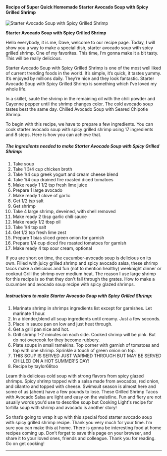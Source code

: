            

#### Recipe of Super Quick Homemade Starter Avocado Soup with Spicy Grilled Shrimp

![Starter Avocado Soup with Spicy Grilled Shrimp](https://img-global.cpcdn.com/recipes/4568177975492608/751x532cq70/starter-avocado-soup-with-spicy-grilled-shrimp-recipe-main-photo.jpg)

**Starter Avocado Soup with Spicy Grilled Shrimp**

Hello everybody, it is me, Dave, welcome to our recipe page. Today, I will show you a way to make a special dish, starter avocado soup with spicy grilled shrimp. One of my favorites. This time, I’m gonna make it a bit tasty. This will be really delicious.

Starter Avocado Soup with Spicy Grilled Shrimp is one of the most well liked of current trending foods in the world. It’s simple, it’s quick, it tastes yummy. It’s enjoyed by millions daily. They’re nice and they look fantastic. Starter Avocado Soup with Spicy Grilled Shrimp is something which I’ve loved my whole life.

In a skillet, sauté the shrimp in the remaining oil with the chili powder and Cayenne pepper until the shrimp changes color. The cold avocado soup tastes best the same day. Chilled Avocado Soup with Seared Chipotle Shrimp.

To begin with this recipe, we have to prepare a few ingredients. You can cook starter avocado soup with spicy grilled shrimp using 17 ingredients and 8 steps. Here is how you can achieve that.

##### The ingredients needed to make Starter Avocado Soup with Spicy Grilled Shrimp:

1.  Take soup
2.  Take 1 3/4 cup chicken broth
3.  Take 1/4 cup greek yogurt and cream cheese blend
4.  Take 1/4 cup drained fire roasted diced tomatoes
5.  Make ready 1 1/2 tsp fresh lime juice
6.  Prepare 1 large avocado
7.  Make ready 1 clove of garlic
8.  Get 1/2 tsp salt
9.  Get shrimp
10.  Take 4 large shrimp, deveined, with shell removed
11.  Make ready 2 tbsp garlic chili sauce
12.  Make ready 1/2 tbsp oil
13.  Take 1/4 tsp salt
14.  Get 1/2 tsp fresh lime zest
15.  Prepare 1 bias sliced green onion for garnish
16.  Prepare 1/4 cup diced fire roasted tomatoes for garnish
17.  Make ready 4 tsp sour cream, optional

If you are short on time, the cucumber-avocado soup is delicious on its own. Filled with juicy grilled shrimp and spicy avocado salsa, these shrimp tacos make a delicious and fun (not to mention healthy) weeknight dinner or cookout Grill the shrimp over medium heat. The reason I use large shrimp for this recipe is so that they don't fall through the grates. How to make a cucumber and avocado soup recipe with spicy glazed shrimps.

##### Instructions to make Starter Avocado Soup with Spicy Grilled Shrimp:

1.  Marinate shrimp in shrimps ingredients list except for garnishes. Let marinate 1 hour.
2.  In a blender,blend all soup ingredients until creamy. Just a few seconds.
3.  Place in sauce pan on low and just heat through.
4.  Get a grill pan nice and hot.
5.  Grill shrimp 1-2 minutes on each side. Cooked shrimp will be pink. But do not overcook for they become rubbery.
6.  Plate soups in small ramekins. Top corner with garnish of tomatoes and top with one shrimp. Sprinkle a touch of green onion on top.
7.  THIS SOUP IS SERVED JUST WARMED THROUGH BUT MAY BE SERVED CHILLED ON A HOT SUMMER'S DAY!
8.  Recipe by taylor68too

Learn this delicious cold soup with strong flavors from spicy glazed shrimps. Spicy shrimp topped with a salsa made from avocados, red onion, and cilantro and topped with cheese. Swimsuit season is almost here and some of us (ahem) have a few pounds to lose. These Grilled Shrimp Tacos with Avocado Salsa are light and easy on the waistline. Fun and fiery are not usually words you'd use to describe soup but Cooking Light's recipe for tortilla soup with shrimp and avocado is another story!

So that’s going to wrap it up with this special food starter avocado soup with spicy grilled shrimp recipe. Thank you very much for your time. I’m sure you can make this at home. There is gonna be interesting food at home recipes coming up. Don’t forget to save this page on your browser, and share it to your loved ones, friends and colleague. Thank you for reading. Go on get cooking!

* * *